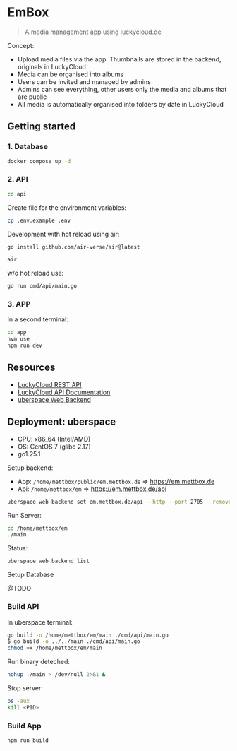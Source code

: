 # EmBox

> A media management app using luckycloud.de

Concept:

- Upload media files via the app. Thumbnails are stored in the backend, originals in LuckyCloud
- Media can be organised into albums
- Users can be invited and managed by admins
- Admins can see everything, other users only the media and albums that are public
- All media is automatically organised into folders by date in LuckyCloud

## Getting started

### 1. Database

```sh
docker compose up -d
```

### 2. API

```sh
cd api
```

Create file for the environment variables:

```sh
cp .env.example .env
```

Development with hot reload using air:

```sh
go install github.com/air-verse/air@latest
```

```sh
air
```

w/o hot reload use:

```sh
go run cmd/api/main.go
```

### 3. APP

In a second terminal:

```sh
cd app
nvm use
npm run dev
```

## Resources

- [LuckyCloud REST API](https://docs.luckycloud.de/en/cloud-storage/rest-api)
- [LuckyCloud API Documentation](https://storage.luckycloud.de/published/api-dokumentation/home.md)
- [uberspace Web Backend](https://manual.uberspace.de/web-backends/)

## Deployment: uberspace

- CPU: x86_64 (Intel/AMD)
- OS: CentOS 7 (glibc 2.17)
- go1.25.1

Setup backend:

- App: `/home/mettbox/public/em.mettbox.de` => https://em.mettbox.de
- Api: `/home/mettbox/em` => https://em.mettbox.de/api


```sh
uberspace web backend set em.mettbox.de/api --http --port 2705 --remove-prefix
```

Run Server:

```sh
cd /home/mettbox/em
./main
```

Status:

```sh
uberspace web backend list
```

Setup Database

@TODO

### Build API

In uberspace terminal:

```sh
go build -o /home/mettbox/em/main ./cmd/api/main.go
$ go build -o ../../main ./cmd/api/main.go
chmod +x /home/mettbox/em/main
```

Run binary deteched:

```sh
nohup ./main > /dev/null 2>&1 &
```

Stop server:

```sh
ps -aux
kill <PID>
```

### Build App

```sh
npm run build
````
